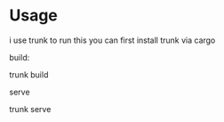 # Usage
i use trunk to run this you can first install trunk via cargo

build:

trunk build

serve

trunk serve